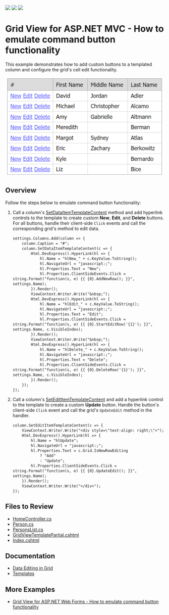 <!-- default badges list -->
![](https://img.shields.io/endpoint?url=https://codecentral.devexpress.com/api/v1/VersionRange/128551452/14.1.3%2B)
[![](https://img.shields.io/badge/Open_in_DevExpress_Support_Center-FF7200?style=flat-square&logo=DevExpress&logoColor=white)](https://supportcenter.devexpress.com/ticket/details/E4058)
[![](https://img.shields.io/badge/📖_How_to_use_DevExpress_Examples-e9f6fc?style=flat-square)](https://docs.devexpress.com/GeneralInformation/403183)
<!-- default badges end -->
# Grid View for ASP.NET MVC - How to emulate command button functionality

This example demonstrates how to add custom buttons to a templated column and configure the grid's cell edit functionality.

![Emulate command buttons](emulateCommandButtons.png)

## Overview

Follow the steps below to emulate command button functionality:

1. Call a column's [SetDataItemTemplateContent](https://docs.devexpress.com/AspNetMvc/DevExpress.Web.Mvc.MVCxGridViewColumn.SetDataItemTemplateContent(System.Action-DevExpress.Web.GridViewDataItemTemplateContainer-)) method and add hyperlink controls to the template to create custom **New**, **Edit**, and **Delete** buttons. For all buttons, handle their client-side `Click` events and call the corresponding grid's method to edit data.

    ```cshtml
    settings.Columns.Add(column => {
        column.Caption = "#";
        column.SetDataItemTemplateContent(c => {
            Html.DevExpress().HyperLink(hl => {
                hl.Name = "hlNew_" + c.KeyValue.ToString();
                hl.NavigateUrl = "javascript:;";
                hl.Properties.Text = "New";
                hl.Properties.ClientSideEvents.Click = string.Format("function(s, e) {{ {0}.AddNewRow(); }}", settings.Name);
            }).Render();
            ViewContext.Writer.Write("&nbsp;");
            Html.DevExpress().HyperLink(hl => {
                hl.Name = "hlEdit_" + c.KeyValue.ToString();
                hl.NavigateUrl = "javascript:;";
                hl.Properties.Text = "Edit";
                hl.Properties.ClientSideEvents.Click = string.Format("function(s, e) {{ {0}.StartEditRow('{1}'); }}", settings.Name, c.VisibleIndex);
            }).Render();
            ViewContext.Writer.Write("&nbsp;");
            Html.DevExpress().HyperLink(hl => {
                hl.Name = "hlDelete_" + c.KeyValue.ToString();
                hl.NavigateUrl = "javascript:;";
                hl.Properties.Text = "Delete";
                hl.Properties.ClientSideEvents.Click = string.Format("function(s, e) {{ {0}.DeleteRow('{1}'); }}", settings.Name, c.VisibleIndex);
            }).Render();
        });
    });
    ```

2. Call a column's [SetEditItemTemplateContent](https://docs.devexpress.com/AspNetMvc/DevExpress.Web.Mvc.MVCxGridViewColumn.SetEditItemTemplateContent(System.Action-DevExpress.Web.GridViewEditItemTemplateContainer-)) and add a hyperlink control to the template to create a custom **Update** button. Handle the button's client-side `Click` event and call the grid's `UpdateEdit` method in the handler.

    ```cshtml
    column.SetEditItemTemplateContent(c => {
        ViewContext.Writer.Write("<div style=\"text-align: right;\">");
        Html.DevExpress().HyperLink(hl => {
            hl.Name = "hlUpdate";
            hl.NavigateUrl = "javascript:;";
            hl.Properties.Text = c.Grid.IsNewRowEditing
                ? "Add"
                : "Update";
            hl.Properties.ClientSideEvents.Click = string.Format("function(s, e) {{ {0}.UpdateEdit(); }}", settings.Name);
        }).Render();
        ViewContext.Writer.Write("</div>");
    });
    ```

## Files to Review

* [HomeController.cs](./CS/Sample/Controllers/HomeController.cs)
* [Person.cs](./CS/Sample/Models/Person.cs)
* [PersonsList.cs](./CS/Sample/Models/PersonsList.cs)
* [GridViewTemplatePartial.cshtml](./CS/Sample/Views/Home/GridViewTemplatePartial.cshtml)
* [Index.cshtml](./CS/Sample/Views/Home/Index.cshtml)

## Documentation

* [Data Editing in Grid](https://docs.devexpress.com/AspNetMvc/16140/components/grid-view/data-editing-and-validation/data-editing)
* [Templates](https://docs.devexpress.com/AspNetMvc/14721/common-features/templates)

## More Examples

* [Grid View for ASP.NET Web Forms - How to emulate command button functionality](https://github.com/DevExpress-Examples/asp-net-web-forms-grid-emulate-command-button-functionality)
